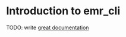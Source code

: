 # Introduction to emr_cli

TODO: write [great documentation](http://jacobian.org/writing/what-to-write/)
